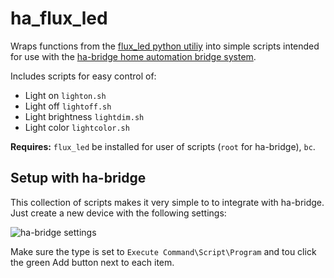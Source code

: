 # ha_flux_led
Wraps functions from the [flux_led python utiliy](https://github.com/beville/flux_led "flux_led GitHub") into simple scripts intended for use with the [ha-bridge home automation bridge system](https://github.com/bwssytems/ha-bridge "ha-bridge GitHub").

Includes scripts for easy control of:

- Light on `lighton.sh`
- Light off `lightoff.sh`
- Light brightness `lightdim.sh`
- Light color `lightcolor.sh`

**Requires:** `flux_led` be installed for user of scripts (`root` for ha-bridge), `bc`.

## Setup with ha-bridge
This collection of scripts makes it very simple to to integrate with ha-bridge. Just create a new device with the following settings:

![ha-bridge settings](https://i.imgur.com/q1i47Vk.png "ha-bridge settings")

Make sure the type is set to `Execute Command\Script\Program` and tou click the green Add button next to each item.
